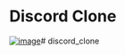 # Discord Clone

[![image](https://www.linkpicture.com/q/discord_6.png)](https://www.linkpicture.com/view.php?img=LPic61af7c33bd5241333959715)# discord_clone
